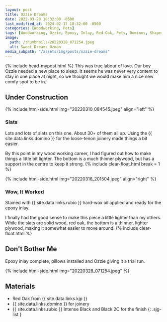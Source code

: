 ```yaml
---
layout: post
title: Ozzie Dreams
date: 2022-03-28 18:32:00 -0500
last_modified_at: 2024-02-17 18:32:00 -0500
categories: [Woodworking, Pets]
tags: [Woodworking, Ozzie, Epoxy, Inlay, Red Oak, Pets, Dominos, Shaper Origin]
image:
  path: /thumbnails/20220328_071254.jpeg
  alt: Sweet Dreams Ozman
media_subpath: "/assets/img/posts/ozzie-dreams"
---
```


{% include head-mypost.html %}
This was true labour of love. Our boy Ozzie needed a new place to sleep. It seems he was never very content to stay in one place at night, so we thought we would make him a nice new comfy spot to be in.

## Under Construction

{% include html-side.html img="20220310_084545.jpeg" align="left" %}

### Slats

Lots and lots of slats on this one. About 30+ of them all up. Using the {{ site.data.links.domino }} for the loose-tenon joinery made things a bit easier.

By this point in my wood working career, I had figured out how to make things a little bit lighter. The bottom is a much thinner plywood, but has a support in the centre to keep it strong.
{% include clear-float.html break = 1 %}

{% include html-side.html img="20220316_201504.jpeg" align="right" %}

### Wow, It Worked

Stained with {{ site.data.links.rubio }} hard-wax oil applied and ready for the epoxy inlay.

I finally had the good sense to make this piece a little lighter than my others. While the slats are solid wood, red oak, the bottom is a thinner, lighter plywood, making it somewhat easier to move around.
{% include clear-float.html %}

## Don't Bother Me

Epoxy inlay complete, pillows installed and Ozzie giving it a trial run.

{% include html-side.html img="20220328_071254.jpeg" %}

## Materials

- Red Oak from {{ site.data.links.kjp }}
- {{ site.data.links.domino }} for joinery
- {{ site.data.links.rubio }} Intense Black and Black 2C for the finish
  {: .sjg-list }
